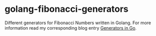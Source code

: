 # golang-fibonacci-generators

Different generators for Fibonacci Numbers written in Golang. For more information read my corresponding blog entry [Generators in Go](https://blog.haardiek.org/generators-in-go).
